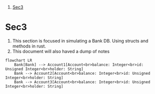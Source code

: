 
1. [Sec3](#sec3)

# Sec3 

1. This section is focused in simulating a Bank DB. Using structs and methods in rust. 
2. This document will also haved a dump of notes


```mermaid 
flowchart LR
    Bank[Bank] --> Account1[Account<br>balance: Integer<br>id: Unsigned Integer<br>holder: String]
    Bank --> Account2[Account<br>balance: Integer<br>id: Unsigned Integer<br>holder: String]
    Bank --> Account3[Account<br>balance: Integer<br>id: Unsigned Integer<br>holder: String]
```